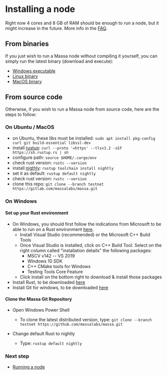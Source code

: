 # Installing a node

Right now 4 cores and 8 GB of RAM should be enough to run a node, but it might increase in the future. More info in the [FAQ](faq.md).

## From binaries
If you just wish to run a Massa node without compiling it yourself, you
can simply run the latest binary (download and execute):

-   [Windows
    executable](https://gitlab.com/massalabs/massa/-/jobs/artifacts/testnet/download?job=build-windows)
-   [Linux
    binary](https://gitlab.com/massalabs/massa/-/jobs/artifacts/testnet/download?job=build-linux)
-   [MacOS
    binary](https://gitlab.com/massalabs/massa/-/jobs/artifacts/testnet/download?job=build-darwin)

## From source code
Otherwise, if you wish to run a Massa node from source code, here are the steps to follow:

### On Ubuntu / MacOS

-   on Ubuntu, these libs must be installed:
    `sudo apt install pkg-config curl git build-essential libssl-dev`
-   install [rustup](https://www.rust-lang.org/tools/install):
    `curl --proto '=https' --tlsv1.2 -sSf https://sh.rustup.rs | sh`
-   configure path: `source $HOME/.cargo/env`
-   check rust version: `rustc --version`
-   install
    [nigthly](https://doc.rust-lang.org/edition-guide/rust-2018/rustup-for-managing-rust-versions.html):
    `rustup toolchain install nightly`
-   set it as default: `rustup default nightly`
-   check rust version: `rustc --version`
-   clone this repo:
    `git clone --branch testnet https://gitlab.com/massalabs/massa.git`

### On Windows

#### Set up your Rust environment

-   On Windows, you should first follow the indications from Microsoft
    to be able to run on a Rust environment
    [here](https://docs.microsoft.com/en-gb/windows/dev-environment/rust/setup).
    -   Install Visual Studio (recommended) or the Microsoft C++ Build
        Tools
    -   Once Visual Studio is installed, click on C++ Build Tool. Select
        on the right column called "installation details" the following
        packages:
        -   MSCV v142 -- VS 2019
        -   Windows 10 SDK
        -   C++ CMake tools for Windows
        -   Testing Tools Core Feature
    -   Click install on the bottom right to download & install those
        packages
-   Install Rust, to be downloaded
    [here](https://www.rust-lang.org/tools/install)
-   Install Git for windows, to be downloaded
    [here](https://git-scm.com/download/win)

#### Clone the Massa Git Repository

-   Open Windows Power Shell
    - To clone the latest distributed version, type: `git clone --branch testnet https://github.com/massalabs/massa.git`

-   Change default Rust to nightly
    -   Type: `rustup default nightly`

### Next step

-   [Running a node](run.md)
